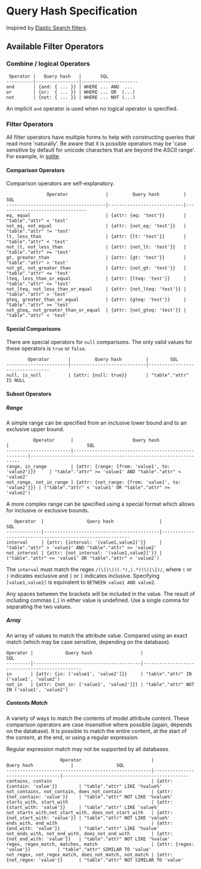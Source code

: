 # Query Hash Specification

Inspired by [Elastic Search filters](http://www.elasticsearch.org/guide/en/elasticsearch/reference/current/query-dsl-filters.html).

## Available Filter Operators

### Combine / logical Operators

     Operator |   Query hash   |       SQL
    ----------|----------------|---------------------
    and       | {and: { ... }} | WHERE ... AND  ...
    or        | {or:  { ... }} | WHERE ... OR  (...)
    not       | {not: { ... }} | WHERE ... NOT (...)
    
An implicit `and` operator is used when no logical operator is specified.

### Filter Operators

All filter operators have multiple forms to help with constructing queries that read more 'naturally'.
Be aware that it is possible operators may be 
'case sensitive by default for unicode characters that are beyond the ASCII range'. 
For example, in [sqlite](https://www.sqlite.org/lang_expr.html).

#### Comparison Operators

Comparison operators are self-explanatory. 

                   Operator              |         Query hash         |        SQL
    -------------------------------------|----------------------------|---------------------------------
    eq, equal                            | {attr: {eq: 'test'}}       | "table"."attr" = 'test'
    not_eq, not_equal                    | {attr: {not_eq: 'test'}}   | "table"."attr" != 'test'
    lt, less_than                        | {attr: {lt: 'test'}}       | "table"."attr" < 'test'
    not_lt, not_less_than                | {attr: {not_lt: 'test'}}   | "table"."attr" >= 'test'
    gt, greater_than                     | {attr: {gt: 'test'}}       | "table"."attr" > 'test'
    not_gt, not_greater_than             | {attr: {not_gt: 'test'}}   | "table"."attr" <= 'test'
    lteq, less_than_or_equal             | {attr: {lteq: 'test'}}     | "table"."attr" <= 'test'
    not_lteq, not_less_than_or_equal     | {attr: {not_lteq: 'test'}} | "table"."attr" > 'test'
    gteq, greater_than_or_equal          | {attr: {gteq: 'test'}}     | "table"."attr" >= 'test'
    not_gteq, not_greater_than_or_equal  | {attr: {not_gteq: 'test'}} | "table"."attr" < 'test'

#### Special Comparisons

There are special operators for `null` comparisons. 
The only valid values for these operators is `true` or `false`.

            Operator       |         Query hash         |        SQL
    -----------------------|----------------------------|---------------------------------
    null, is_null          | {attr: {null: true}}       | "table"."attr" IS NULL

#### Subset Operators

##### Range

A simple range can be specified from an inclusive lower bound and to an exclusive upper bound.

              Operator      |                      Query hash                     |                             SQL
    ------------------------|-----------------------------------------------------|------------------------------------------------------------------
    range, in_range         | {attr: {range: {from: 'value1', to: 'value2'}}}     | "table"."attr" >= 'value1' AND "table"."attr" < 'value2'
    not_range, not_in_range | {attr: {not_range: {from: 'value1', to: 'value2'}}} | ("table"."attr" < 'value1' OR "table"."attr" >= 'value2')
    
A more complex range can be specified using a special format which allows for inclusive or exclusive bounds.

       Operator  |                Query hash                 |                           SQL
    -------------|-------------------------------------------|----------------------------------------------------------
    interval     | {attr: {interval: '(value1,value2]'}}     | "table"."attr" > 'value1' AND "table"."attr" <= 'value2'
    not_interval | {attr: {not_interval: '(value1,value2]'}} | ("table"."attr" <= 'value1' OR "table"."attr" > 'value2')

The `interval` must match the regex  `/(\[|\()(.*),(.*)(\)|\])/`, 
where `(` or `)` indicates exclusive and `[` or `]` indicates inclusive.
Specifying `[value1,value2]` is equivalent to `BETWEEN value1 AND value2`.

Any spaces between the brackets will be included in the value.
The result of including commas (`,`) in either value is undefined. 
Use a single comma for separating the two values.

##### Array

An array of values to match the attribute value. Compared using an exact match (which may be case sensitive, depending on the database).

    Operator |            Query hash                  |                             SQL
    ---------|----------------------------------------|-----------------------------------------------
    in       | {attr: {in: ['value1', 'value2']}}     | "table"."attr" IN ('value1', 'value2')
    not_in   | {attr: {not_in: ['value1', 'value2']}} | "table"."attr" NOT IN ('value1', 'value2')
    
##### Contents Match

A variety of ways to match the contents of model attribute content. 
These comparison operators are case insensitive where possible (again, depends on the database).
It is possible to match the entire content, at the start of the content, at the end, or using a regular expression.

Regular expression match may not be supported by all databases.

                        Operator                          |           Query hash              |                SQL
    ------------------------------------------------------|-----------------------------------|-----------------------------------------------
    contains, contain                                     | {attr: {contain: 'value'}}        | "table"."attr" LIKE '%value%'
    not_contains, not_contain, does_not_contain           | {attr: {not_contain: 'value'}}    | "table"."attr" NOT LIKE '%value%'
    starts_with, start_with                               | {attr: {start_with: 'value'}}     | "table"."attr" LIKE 'value%'
    not_starts_with,not_start_with, does_not_start_with   | {attr: {not_start_with: 'value'}} | "table"."attr" NOT LIKE 'value%'
    ends_with, end_with                                   | {attr: {end_with: 'value'}}       | "table"."attr" LIKE '%value'
    not_ends_with, not_end_with, does_not_end_with        | {attr: {not_end_with: 'value'}}   | "table"."attr" NOT LIKE '%value'
    regex, regex_match, matches, match                    | {attr: {regex: 'value'}}          | "table"."attr" SIMILAR TO 'value'
    not_regex, not_regex_match, does_not_match, not_match | {attr: {not_regex: 'value'}}      | "table"."attr" NOT SIMILAR TO 'value'
